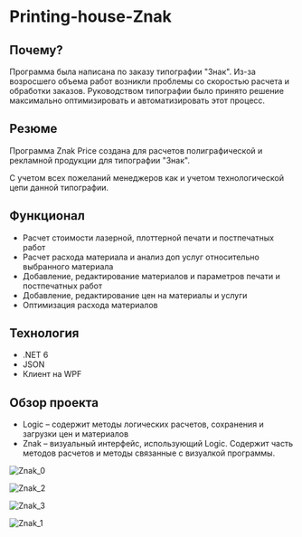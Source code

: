 # Printing-house-Znak
## Почему?
Программа была написана по заказу типографии "Знак". 
Из-за возросшего объема работ возникли проблемы со скоростью расчета и обработки заказов. 
Руководством типографии было принято решение максимально оптимизировать и автоматизировать этот процесс.

## Резюме
Программа Znak Price создана для расчетов полиграфической и рекламной продукции для типографии "Знак".

С учетом всех пожеланий менеджеров как и учетом технологической цепи данной типографии.

## Функционал
- Расчет стоимости лазерной, плоттерной печати и постпечатных работ
- Расчет расхода материала и анализ доп услуг относительно выбранного материала
- Добавление, редактирование материалов и параметров печати и постпечатных работ
- Добавление, редактирование цен на материалы и услуги
- Оптимизация расхода материалов

## Технология
- .NET 6
- JSON
- Клиент на WPF

## Обзор проекта
- Logic – содержит методы логических расчетов, сохранения и загрузки цен и материалов
- Znak – визуальный интерфейс, использующий Logic. Содержит часть методов расчетов и методы связанные с визуалкой программы.

![Znak_0](https://github.com/LeontyMishurov1/Printing-house-Znak/assets/93088323/46ee96ae-0134-4175-a8cc-f0c407f4d7be)

![Znak_2](https://github.com/LeontyMishurov1/Printing-house-Znak/assets/93088323/d1367fad-3cca-40a7-8943-c911203a595c)

![Znak_3](https://github.com/LeontyMishurov1/Printing-house-Znak/assets/93088323/2b2de7a2-9ba1-4687-9188-ae52297b0009)

![Znak_1](https://github.com/LeontyMishurov1/Printing-house-Znak/assets/93088323/227f415b-4db9-438f-af38-e35b23edfed9)
